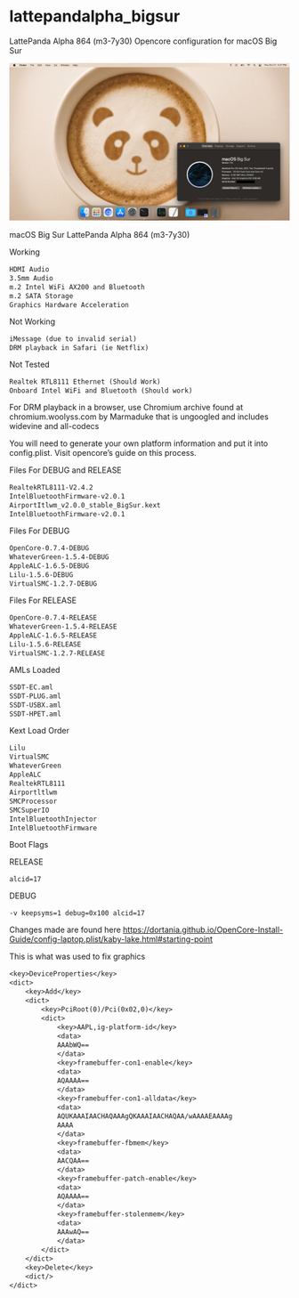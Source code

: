 # lattepandalpha_bigsur
LattePanda Alpha 864 (m3-7y30) Opencore configuration for macOS Big Sur

![systeminfo](https://raw.githubusercontent.com/knuxyl/lattepandalpha_bigsur/main/systeminfo.png)

macOS Big Sur
LattePanda Alpha 864 (m3-7y30)

Working

	HDMI Audio
	3.5mm Audio
	m.2 Intel WiFi AX200 and Bluetooth
	m.2 SATA Storage
	Graphics Hardware Acceleration
	
Not Working

	iMessage (due to invalid serial)
	DRM playback in Safari (ie Netflix)
Not Tested

	Realtek RTL8111 Ethernet (Should Work)
	Onboard Intel WiFi and Bluetooth (Should work)

For DRM playback in a browser, use Chromium archive found at chromium.woolyss.com by Marmaduke that is ungoogled and includes widevine and all-codecs

You will need to generate your own platform information and put it into config.plist. Visit opencore’s guide on this process.


Files For DEBUG and RELEASE

	RealtekRTL8111-V2.4.2
	IntelBluetoothFirmware-v2.0.1
	AirportItlwm_v2.0.0_stable_BigSur.kext
	IntelBluetoothFirmware-v2.0.1

Files For DEBUG

	OpenCore-0.7.4-DEBUG
	WhateverGreen-1.5.4-DEBUG
	AppleALC-1.6.5-DEBUG
	Lilu-1.5.6-DEBUG
	VirtualSMC-1.2.7-DEBUG

Files For RELEASE

	OpenCore-0.7.4-RELEASE
	WhateverGreen-1.5.4-RELEASE
	AppleALC-1.6.5-RELEASE
	Lilu-1.5.6-RELEASE
	VirtualSMC-1.2.7-RELEASE

AMLs Loaded

	SSDT-EC.aml
	SSDT-PLUG.aml
	SSDT-USBX.aml
	SSDT-HPET.aml
	
Kext Load Order

	Lilu
	VirtualSMC
	WhateverGreen
	AppleALC
	RealtekRTL8111
	Airportltlwm
	SMCProcessor
	SMCSuperIO
	IntelBluetoothInjector
	IntelBluetoothFirmware
	
Boot Flags

RELEASE

	alcid=17
DEBUG

	-v keepsyms=1 debug=0x100 alcid=17

Changes made are found here
https://dortania.github.io/OpenCore-Install-Guide/config-laptop.plist/kaby-lake.html#starting-point


This is what was used to fix graphics

	<key>DeviceProperties</key>
	<dict>
		<key>Add</key>
		<dict>
			<key>PciRoot(0)/Pci(0x02,0)</key>
			<dict>
				<key>AAPL,ig-platform-id</key>
				<data>
				AAAbWQ==
				</data>
				<key>framebuffer-con1-enable</key>
				<data>
				AQAAAA==
				</data>
				<key>framebuffer-con1-alldata</key>
				<data>
				AQUKAAAIAACHAQAAAgQKAAAIAACHAQAA/wAAAAEAAAAg
				AAAA
				</data>
				<key>framebuffer-fbmem</key>
				<data>
				AACQAA==
				</data>
				<key>framebuffer-patch-enable</key>
				<data>
				AQAAAA==
				</data>
				<key>framebuffer-stolenmem</key>
				<data>
				AAAwAQ==
				</data>
			</dict>
		</dict>
		<key>Delete</key>
		<dict/>
	</dict>
